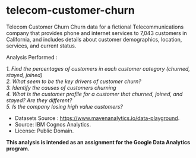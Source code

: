 # telecom-customer-churn

Telecom Customer Churn
Churn data for a fictional Telecommunications company that provides phone and internet services to 7,043 customers in California, and includes details about customer demographics, location, services, and current status.

Analysis Performed :  
  
_1. Find the percentages of customers in each customer category (churned, stayed, joined)_  
_2. What seem to be the key drivers of customer churn?_  
_3. Identify the causes of customers churning_  
_4. What is the customer profile for a customer that churned, joined, and stayed? Are they different?_  
_5. Is the company losing high value customers?_  

- Datasets Source : https://www.mavenanalytics.io/data-playground.
- Source: IBM Cognos Analytics.
- License: Public Domain.

**This analysis is intended as an assignment for the Google Data Analytics program.**
